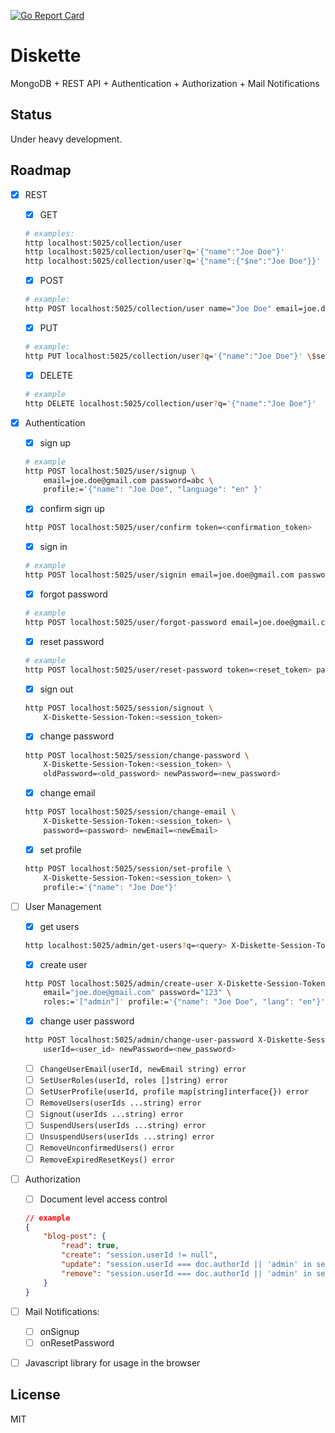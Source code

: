 [![Go Report Card](https://goreportcard.com/badge/github.com/getdiskette/diskette)](https://goreportcard.com/report/github.com/getdiskette/diskette)

# Diskette

MongoDB + REST API + Authentication + Authorization + Mail Notifications

## Status

Under heavy development.

## Roadmap

- [x] REST

    - [x] GET
    ```bash
    # examples:
    http localhost:5025/collection/user
    http localhost:5025/collection/user?q='{"name":"Joe Doe"}'
    http localhost:5025/collection/user?q='{"name":{"$ne":"Joe Doe"}}'
    ```

    - [x] POST
    ```bash
    # example:
    http POST localhost:5025/collection/user name="Joe Doe" email=joe.doe@gmail.com
    ```

    - [x] PUT
    ```bash
    # example:
    http PUT localhost:5025/collection/user?q='{"name":"Joe Doe"}' \$set:='{"email":"jdoe@gmail.com"}'
    ```

    - [x] DELETE
    ```bash
    # example
    http DELETE localhost:5025/collection/user?q='{"name":"Joe Doe"}'
    ```

- [x] Authentication

    - [x] sign up
    ```bash
    # example
    http POST localhost:5025/user/signup \
        email=joe.doe@gmail.com password=abc \
        profile:='{"name": "Joe Doe", "language": "en" }'
    ```

    - [x] confirm sign up
    ```bash
    http POST localhost:5025/user/confirm token=<confirmation_token>
    ```

    - [x] sign in
    ```bash
    # example
    http POST localhost:5025/user/signin email=joe.doe@gmail.com password=abc
    ```

    - [x] forgot password
    ```bash
    # example
    http POST localhost:5025/user/forgot-password email=joe.doe@gmail.com
    ```

    - [x] reset password
    ```bash
    # example
    http POST localhost:5025/user/reset-password token=<reset_token> password=123
    ```

    - [x] sign out
    ```bash
    http POST localhost:5025/session/signout \
        X-Diskette-Session-Token:<session_token>
    ```

    - [x] change password
    ```bash
    http POST localhost:5025/session/change-password \
        X-Diskette-Session-Token:<session_token> \
        oldPassword=<old_password> newPassword=<new_password>
    ```

    - [x] change email
    ```bash
    http POST localhost:5025/session/change-email \
        X-Diskette-Session-Token:<session_token> \
        password=<password> newEmail=<newEmail>
    ```

    - [x] set profile
    ```bash
    http POST localhost:5025/session/set-profile \
        X-Diskette-Session-Token:<session_token> \
        profile:='{"name": "Joe Doe"}'
    ```

- [ ] User Management

    - [x] get users
    ```bash
    http localhost:5025/admin/get-users?q=<query> X-Diskette-Session-Token:<session_token>
    ```

    - [x] create user
    ```bash
    http POST localhost:5025/admin/create-user X-Diskette-Session-Token:<session_token> \
        email="joe.doe@gmail.com" password="123" \
        roles:='["admin"]' profile:='{"name": "Joe Doe", "lang": "en"}'
    ```

    - [x] change user password
    ```bash
    http POST localhost:5025/admin/change-user-password X-Diskette-Session-Token:<session_token> \
        userId=<user_id> newPassword=<new_password>
    ```
    - [ ] `ChangeUserEmail(userId, newEmail string) error`
    - [ ] `SetUserRoles(userId, roles []string) error`
    - [ ] `SetUserProfile(userId, profile map[string]interface{}) error`
    - [ ] `RemoveUsers(userIds ...string) error`
    - [ ] `Signout(userIds ...string) error`
    - [ ] `SuspendUsers(userIds ...string) error`
    - [ ] `UnsuspendUsers(userIds ...string) error`
    - [ ] `RemoveUnconfirmedUsers() error`
    - [ ] `RemoveExpiredResetKeys() error`

- [ ] Authorization
    - [ ] Document level access control
    ```json
    // example
    {
        "blog-post": {
            "read": true,
            "create": "session.userId != null",
            "update": "session.userId === doc.authorId || 'admin' in session.userRoles",
            "remove": "session.userId === doc.authorId || 'admin' in session.userRoles"
        }
    }
    ```

- [ ] Mail Notifications:
    - [ ] onSignup
    - [ ] onResetPassword

- [ ] Javascript library for usage in the browser


## License

MIT
